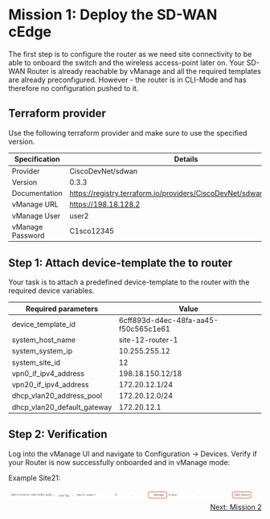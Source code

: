 # Mission 1: Deploy the SD-WAN cEdge

The first step is to configure the router as we need site connectivity to be able to onboard the switch and the wireless access-point later on.
Your SD-WAN Router is already reachable by vManage and all the required templates are already preconfigured. However - the router is in CLI-Mode and has therefore no configuration pushed to it.

## Terraform provider

Use the following terraform provider and make sure to use the specified version.

| Specification    | Details                                                              |
| ---------------- | -------------------------------------------------------------------- |
| Provider         | CiscoDevNet/sdwan                                                    |
| Version          | 0.3.3                                                                |
| Documentation    | https://registry.terraform.io/providers/CiscoDevNet/sdwan/0.3.3/docs |
| vManage URL      | https://198.18.128.2                                                 |
| vManage User     | user2                                                                |
| vManage Password | C1sco12345                                                           |

## Step 1: Attach device-template the to router

Your task is to attach a predefined device-template to the router with the required device variables.

| Required parameters         | Value                                |
| --------------------------- | ------------------------------------ |
| device_template_id          | 6cff893d-d4ec-48fa-aa45-f50c565c1e61 |
| system_host_name            | site-12-router-1                     |
| system_system_ip            | 10.255.255.12                        |
| system_site_id              | 12                                   |
| vpn0_if_ipv4_address        | 198.18.150.12/18                     |
| vpn20_if_ipv4_address       | 172.20.12.1/24                       |
| dhcp_vlan20_address_pool    | 172.20.12.0/24                       |
| dhcp_vlan20_default_gateway | 172.20.12.1                          |

## Step 2: Verification

Log into the vManage UI and navigate to Configuration -> Devices.
Verify if your Router is now successfully onboarded and in vManage mode:

Example Site21:

<img src=../../img/sd-wan.jpg/>

<div align="right">
  <a href='../Mission 2/README.md'>Next: Mission 2</a>
</div>
